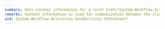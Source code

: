 ```yaml
---
summary: Sets context information for a <xref href="System.Workflow.Activities.SendActivity"></xref> activity.
remarks: Context information is used for communication between the client and the service it is communicating and includes such things as identification for correlation.
uid: System.Workflow.Activities.SendActivity.SetContext*
---
```

